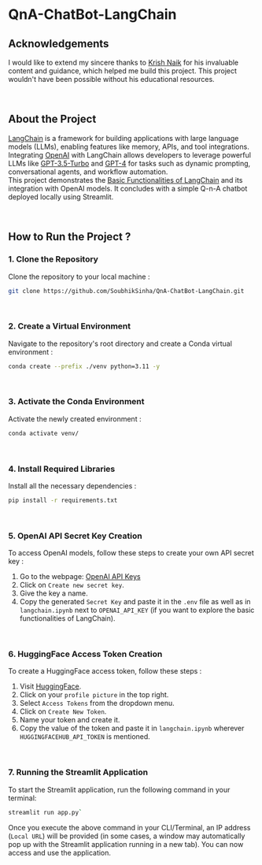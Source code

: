 # QnA-ChatBot-LangChain

Acknowledgements
---
I would like to extend my sincere thanks to [Krish Naik](https://github.com/krishnaik06) for his invaluable content and guidance, which helped me build this project. This project wouldn't have been possible without his educational resources.

<br>

About the Project
---
[LangChain](https://www.langchain.com/) is a framework for building applications with large language models (LLMs), enabling features like memory, APIs, and tool integrations. Integrating [OpenAI](https://platform.openai.com/docs/overview) with LangChain allows developers to leverage powerful LLMs like [GPT-3.5-Turbo](https://platform.openai.com/docs/models#gpt-3-5-turbo) and [GPT-4](https://platform.openai.com/docs/models#gpt-4-turbo-and-gpt-4) for tasks such as dynamic prompting, conversational agents, and workflow automation.<br>
This project demonstrates the [Basic Functionalities of LangChain](https://github.com/SoubhikSinha/QnA-ChatBot-LangChain/blob/main/langchain.ipynb) and its integration with OpenAI models. It concludes with a simple Q-n-A chatbot deployed locally using Streamlit.

<br>

How to Run the Project ?
---
### **1. Clone the Repository**
Clone the repository to your local machine :
```bash
git clone https://github.com/SoubhikSinha/QnA-ChatBot-LangChain.git
```
<br>

### **2. Create a Virtual Environment**
Navigate to the repository's root directory and create a Conda virtual environment :
```bash
conda create --prefix ./venv python=3.11 -y
```
<br>

### **3. Activate the Conda Environment**
Activate the newly created environment :
```bash
conda activate venv/
```
<br>

### **4. Install Required Libraries**
Install all the necessary dependencies :
```bash
pip install -r requirements.txt
```
<br>


### **5. OpenAI API Secret Key Creation**
To access OpenAI models, follow these steps to create your own API secret key :
1.  Go to the webpage: [OpenAI API Keys](https://platform.openai.com/settings/organization/api-keys)
2.  Click on `Create new secret key`.
3.  Give the key a name.
4.  Copy the generated `Secret Key` and paste it in the `.env` file as well as in `langchain.ipynb` next to `OPENAI_API_KEY` (if you want to explore the basic functionalities of LangChain).

<br>

### **6. HuggingFace Access Token Creation**
To create a HuggingFace access token, follow these steps :
1.  Visit [HuggingFace](https://huggingface.co/).
2.  Click on your `profile picture` in the top right.
3.  Select `Access Tokens` from the dropdown menu.
4.  Click on `Create New Token`.
5.  Name your token and create it.
6.  Copy the value of the token and paste it in `langchain.ipynb` wherever `HUGGINGFACEHUB_API_TOKEN` is mentioned.

<br>

### **7. Running the Streamlit Application**
To start the Streamlit application, run the following command in your terminal:
```bash
streamlit run app.py`
```
Once you execute the above command in your CLI/Terminal, an IP address (`Local URL`) will be provided (in some cases, a window may automatically pop up with the Streamlit application running in a new tab). You can now access and use the application.

